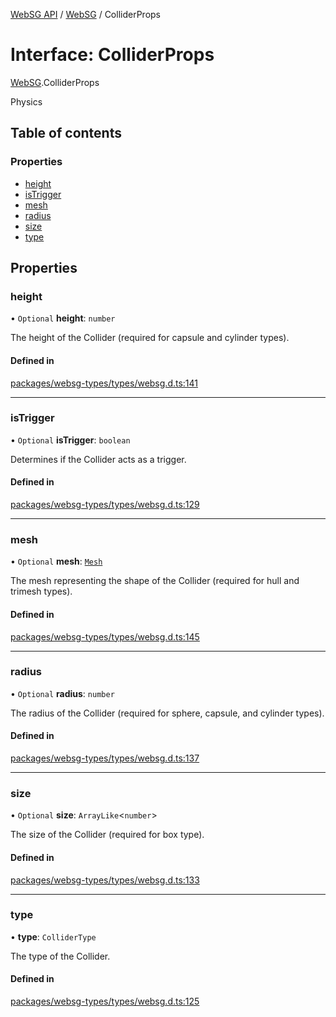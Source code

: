 [WebSG API](../README.md) / [WebSG](../modules/WebSG.md) / ColliderProps

# Interface: ColliderProps

[WebSG](../modules/WebSG.md).ColliderProps

Physics

## Table of contents

### Properties

- [height](WebSG.ColliderProps.md#height)
- [isTrigger](WebSG.ColliderProps.md#istrigger)
- [mesh](WebSG.ColliderProps.md#mesh)
- [radius](WebSG.ColliderProps.md#radius)
- [size](WebSG.ColliderProps.md#size)
- [type](WebSG.ColliderProps.md#type)

## Properties

### height

• `Optional` **height**: `number`

The height of the Collider (required for capsule and cylinder types).

#### Defined in

[packages/websg-types/types/websg.d.ts:141](https://github.com/thirdroom/thirdroom/blob/972fa72b/packages/websg-types/types/websg.d.ts#L141)

___

### isTrigger

• `Optional` **isTrigger**: `boolean`

Determines if the Collider acts as a trigger.

#### Defined in

[packages/websg-types/types/websg.d.ts:129](https://github.com/thirdroom/thirdroom/blob/972fa72b/packages/websg-types/types/websg.d.ts#L129)

___

### mesh

• `Optional` **mesh**: [`Mesh`](../classes/WebSG.Mesh.md)

The mesh representing the shape of the Collider (required for hull and trimesh types).

#### Defined in

[packages/websg-types/types/websg.d.ts:145](https://github.com/thirdroom/thirdroom/blob/972fa72b/packages/websg-types/types/websg.d.ts#L145)

___

### radius

• `Optional` **radius**: `number`

The radius of the Collider (required for sphere, capsule, and cylinder types).

#### Defined in

[packages/websg-types/types/websg.d.ts:137](https://github.com/thirdroom/thirdroom/blob/972fa72b/packages/websg-types/types/websg.d.ts#L137)

___

### size

• `Optional` **size**: `ArrayLike`<`number`\>

The size of the Collider (required for box type).

#### Defined in

[packages/websg-types/types/websg.d.ts:133](https://github.com/thirdroom/thirdroom/blob/972fa72b/packages/websg-types/types/websg.d.ts#L133)

___

### type

• **type**: `ColliderType`

The type of the Collider.

#### Defined in

[packages/websg-types/types/websg.d.ts:125](https://github.com/thirdroom/thirdroom/blob/972fa72b/packages/websg-types/types/websg.d.ts#L125)
